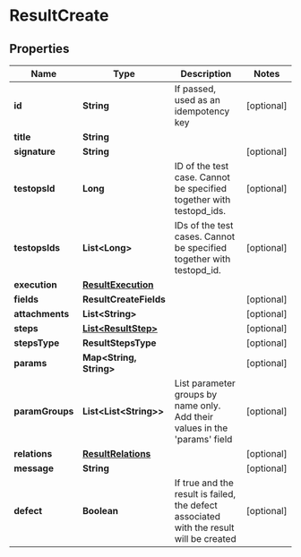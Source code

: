 

# ResultCreate


## Properties

| Name | Type | Description | Notes |
|------------ | ------------- | ------------- | -------------|
|**id** | **String** | If passed, used as an idempotency key |  [optional] |
|**title** | **String** |  |  |
|**signature** | **String** |  |  [optional] |
|**testopsId** | **Long** | ID of the test case. Cannot be specified together with testopd_ids. |  [optional] |
|**testopsIds** | **List&lt;Long&gt;** | IDs of the test cases. Cannot be specified together with testopd_id. |  [optional] |
|**execution** | [**ResultExecution**](ResultExecution.md) |  |  |
|**fields** | **ResultCreateFields** |  |  [optional] |
|**attachments** | **List&lt;String&gt;** |  |  [optional] |
|**steps** | [**List&lt;ResultStep&gt;**](ResultStep.md) |  |  [optional] |
|**stepsType** | **ResultStepsType** |  |  [optional] |
|**params** | **Map&lt;String, String&gt;** |  |  [optional] |
|**paramGroups** | **List&lt;List&lt;String&gt;&gt;** | List parameter groups by name only. Add their values in the &#39;params&#39; field |  [optional] |
|**relations** | [**ResultRelations**](ResultRelations.md) |  |  [optional] |
|**message** | **String** |  |  [optional] |
|**defect** | **Boolean** | If true and the result is failed, the defect associated with the result will be created |  [optional] |



